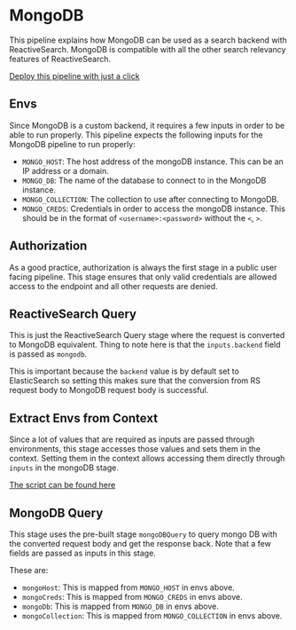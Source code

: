 # MongoDB

This pipeline explains how MongoDB can be used as a search backend with ReactiveSearch. MongoDB is compatible with all the other search relevancy features of ReactiveSearch.

[Deploy this pipeline with just a click](https://dashboard.reactivesearch.io/deploy?template=https://raw.githubusercontent.com/appbaseio/pipelines-template/master/mongodb/pipeline_oneclick.yaml)

## Envs

Since MongoDB is a custom backend, it requires a few inputs in order to be able to run properly. This pipeline expects the following inputs for the MongoDB pipeline to run properly:

- `MONGO_HOST`: The host address of the mongoDB instance. This can be an IP address or a domain.
- `MONGO_DB`: The name of the database to connect to in the MongoDB instance.
- `MONGO_COLLECTION`: The collection to use after connecting to MongoDB.
- `MONGO_CREDS`: Credentials in order to access the mongoDB instance. This should be in the format of `<username>:<password>` without the `<`, `>`.

## Authorization

As a good practice, authorization is always the first stage in a public user facing pipeline. This stage ensures that only valid credentials are allowed access to the endpoint and all other requests are denied.

## ReactiveSearch Query

This is just the ReactiveSearch Query stage where the request is converted to MongoDB equivalent. Thing to note here is that the `inputs.backend` field is passed as `mongodb`.

This is important because the `backend` value is by default set to ElasticSearch so setting this makes sure that the conversion from RS request body to MongoDB request body is successful.

## Extract Envs from Context

Since a lot of values that are required as inputs are passed through environments, this stage accesses those values and sets them in the context. Setting them in the context allows accessing them directly through `inputs` in the mongoDB stage.

[The script can be found here](./extractEnvs.js)

## MongoDB Query

This stage uses the pre-built stage `mongoDBQuery` to query mongo DB with the converted request body and get the response back. Note that a few fields are passed as inputs in this stage.

These are:

- `mongoHost`: This is mapped from `MONGO_HOST` in envs above.
- `mongoCreds`: This is mapped from `MONGO_CREDS` in envs above.
- `mongoDb`: This is mapped from `MONGO_DB` in envs above.
- `mongoCollection`: This is mapped from `MONGO_COLLECTION` in envs above.